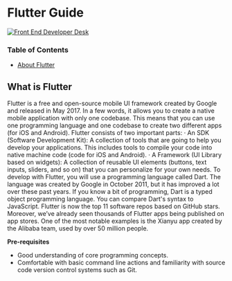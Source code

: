 Flutter Guide
==

[![Front End Developer Desk](https://raw.githubusercontent.com/flutter/website/master/src/_assets/image/flutter-lockup.png)](https://dribbble.com/shots/3577639-Isometric-Developer-Desk)


### Table of Contents

- [About Flutter](#What-is-Flutter)

## What is Flutter
 
Flutter is a free and open-source mobile UI framework created by Google and released in May 2017. In a few words, it allows you to create a native mobile application with only one codebase. This means that you can use one programming language and one codebase to create two different apps (for iOS and Android).
Flutter consists of two important parts:
·        An SDK (Software Development Kit): A collection of tools that are going to help you develop your applications. This includes tools to compile your code into native machine code (code for iOS and Android).
·        A Framework (UI Library based on widgets): A collection of reusable UI elements (buttons, text inputs, sliders, and so on) that you can personalize for your own needs.
To develop with Flutter, you will use a programming language called Dart. The language was created by Google in October 2011, but it has improved a lot over these past years.
If you know a bit of programming, Dart is a typed object programming language. You can compare Dart's syntax to JavaScript.
Flutter is now the top 11 software repos based on GitHub stars. Moreover, we’ve already seen thousands of Flutter apps being published on app stores. One of the most notable examples is the Xianyu app created by the Alibaba team, used by over 50 million people.

**Pre-requisites**

- Good understanding of core programming concepts.
- Comfortable with basic command line actions and familiarity with source code version control systems such as Git.